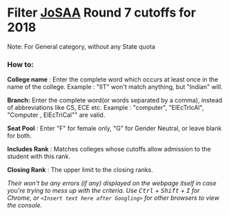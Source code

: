 # Filter [JoSAA](https://josaa.nic.in) Round 7 cutoffs for 2018

Note: For General category, without any State quota

### How to:

**College name** : Enter the complete word which occurs at least once in the name of the college. Example : "IIT" won't match anything, but "Indian" will. 

**Branch:** Enter the complete word(or words separated by a comma), instead of abbreviations like CS, ECE etc. Example : "computer", "ElEcTrIcAl", "Computer  ,     ElEcTriCal"" are valid.

**Seat Pool** : Enter "F" for female only, "G" for Gender Neutral, or leave blank for both.

**Includes Rank** : Matches colleges whose cutoffs allow admission to the student with this rank.

**Closing Rank** : The upper limit to the closing ranks.

*Their won't be any errors (if any) displayed on the webpage itself in case you're trying to mess up with the criteria. Use <kbd>Ctrl</kbd> + <kbd>Shift</kbd> + <kbd>I</kbd> for Chrome, or `<Insert text here after Googling>` for other browsers to view the console.*
